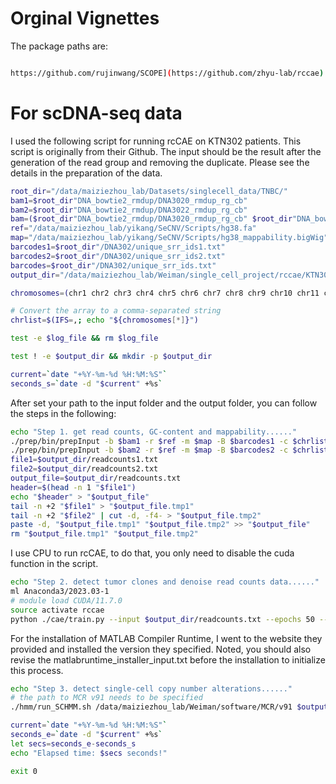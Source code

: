 # Orginal Vignettes
The package paths are:

```bash 

https://github.com/rujinwang/SCOPE](https://github.com/zhyu-lab/rccae)
```
# For scDNA-seq data
I used the following script for running rcCAE on KTN302 patients. This script is originally from their Github. The input should be the result after the generation of the read group and removing the duplicate. Please see the details in the preparation of the data.

```bash
root_dir="/data/maiziezhou_lab/Datasets/singlecell_data/TNBC/"
bam1=$root_dir"DNA_bowtie2_rmdup/DNA3020_rmdup_rg_cb"
bam2=$root_dir"DNA_bowtie2_rmdup/DNA3022_rmdup_rg_cb"
bam=($root_dir"DNA_bowtie2_rmdup/DNA3020_rmdup_rg_cb" $root_dir"DNA_bowtie2_rmdup/DNA3022_rmdup_rg_cb")
ref="/data/maiziezhou_lab/yikang/SeCNV/Scripts/hg38.fa"
map="/data/maiziezhou_lab/yikang/SeCNV/Scripts/hg38_mappability.bigWig"
barcodes1=$root_dir"/DNA302/unique_srr_ids1.txt"
barcodes2=$root_dir"/DNA302/unique_srr_ids2.txt"
barcodes=$root_dir"/DNA302/unique_srr_ids.txt"
output_dir="/data/maiziezhou_lab/Weiman/single_cell_project/rccae/KTN302"log_file=$output_dir/log.txt

chromosomes=(chr1 chr2 chr3 chr4 chr5 chr6 chr7 chr8 chr9 chr10 chr11 chr12 chr13 chr14 chr15 chr16 chr17 chr18 chr19 chr20 chr21 chr22)

# Convert the array to a comma-separated string
chrlist=$(IFS=,; echo "${chromosomes[*]}")

test -e $log_file && rm $log_file

test ! -e $output_dir && mkdir -p $output_dir

current=`date "+%Y-%m-%d %H:%M:%S"`
seconds_s=`date -d "$current" +%s`
```
After set your path to the input folder and the output folder, you can follow the steps in the following:
```bash
echo "Step 1. get read counts, GC-content and mappability......"
./prep/bin/prepInput -b $bam1 -r $ref -m $map -B $barcodes1 -c $chrlist -s 500000 -q 0 -o $output_dir/readcounts1.txt > $log_file 2>&1
./prep/bin/prepInput -b $bam2 -r $ref -m $map -B $barcodes2 -c $chrlist -s 500000 -q 0 -o $output_dir/readcounts2.txt > $log_file 2>&1
file1=$output_dir/readcounts1.txt
file2=$output_dir/readcounts2.txt
output_file=$output_dir/readcounts.txt
header=$(head -n 1 "$file1")
echo "$header" > "$output_file"
tail -n +2 "$file1" > "$output_file.tmp1"
tail -n +2 "$file2" | cut -d, -f4- > "$output_file.tmp2"
paste -d, "$output_file.tmp1" "$output_file.tmp2" >> "$output_file"
rm "$output_file.tmp1" "$output_file.tmp2"
```
I use CPU to run rcCAE, to do that, you only need to disable the cuda function in the script.
```bash
echo "Step 2. detect tumor clones and denoise read counts data......"
ml Anaconda3/2023.03-1
# module load CUDA/11.7.0
source activate rccae
python ./cae/train.py --input $output_dir/readcounts.txt --epochs 50 --batch_size 64 --lr 0.0001 --latent_dim 3 --seed 0 --output $output_dir >> $log_file 2>&1
```
For the installation of MATLAB Compiler Runtime, I went to the website they provided and installed the version they specified. Noted, you should also revise the matlabruntime_installer_input.txt before the installation to initialize this process.
```bash
echo "Step 3. detect single-cell copy number alterations......"
# the path to MCR v91 needs to be specified
./hmm/run_SCHMM.sh /data/maiziezhou_lab/Weiman/software/MCR/v91 $output_dir/lrc.txt $output_dir 10 >> $log_file 2>&1

current=`date "+%Y-%m-%d %H:%M:%S"`
seconds_e=`date -d "$current" +%s`
let secs=seconds_e-seconds_s
echo "Elapsed time: $secs seconds!"

exit 0
```


